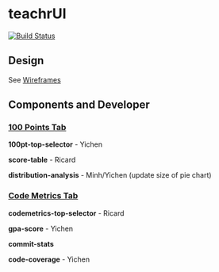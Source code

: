 # teachrUI 
[![Build Status](https://travis-ci.org/Discovery-VSTS/teacherui.svg?branch=master)](https://travis-ci.org/Discovery-VSTS/teacherui)

## Design
See [Wireframes](https://github.com/Discovery-VSTS/teacherui/tree/master/Wireframes)

## Components and Developer

### [100 Points Tab](https://github.com/Discovery-VSTS/teacherui/blob/master/templates/tabs/tab_100_points.html)

**100pt-top-selector** - Yichen

**score-table** - Ricard

**distribution-analysis** - Minh/Yichen (update size of pie chart)

### [Code Metrics Tab](https://github.com/Discovery-VSTS/teacherui/blob/master/templates/tabs/tab_codemetrics.html)

**codemetrics-top-selector** - Ricard

**gpa-score** - Yichen

**commit-stats**

**code-coverage** - Yichen
